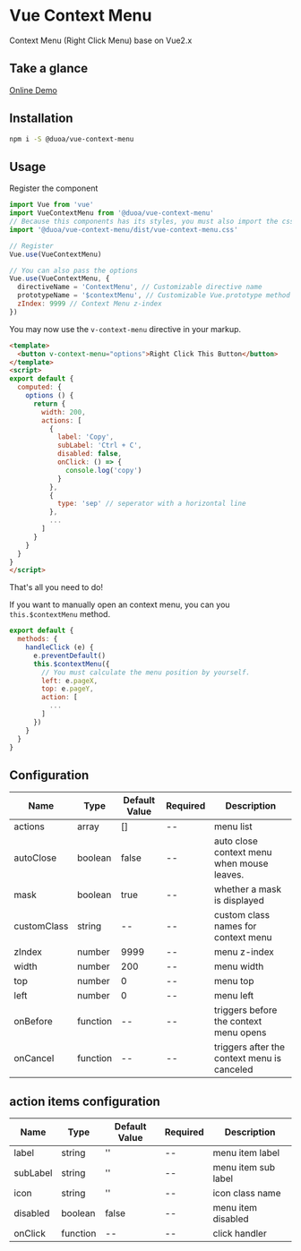 
# Vue Context Menu

Context Menu (Right Click Menu) base on Vue2.x

## Take a glance

<a href="https://duoani.github.io/vue-context-menu/index.html" target="_blank">Online Demo</a>

## Installation

```bash
npm i -S @duoa/vue-context-menu
```

## Usage

Register the component

```js
import Vue from 'vue'
import VueContextMenu from '@duoa/vue-context-menu'
// Because this components has its styles, you must also import the css file.
import '@duoa/vue-context-menu/dist/vue-context-menu.css'

// Register
Vue.use(VueContextMenu)

// You can also pass the options
Vue.use(VueContextMenu, {
  directiveName = 'ContextMenu', // Customizable directive name
  prototypeName = '$contextMenu', // Customizable Vue.prototype method name
  zIndex: 9999 // Context Menu z-index
})
```

You may now use the `v-context-menu` directive in your markup.

```html
<template>
  <button v-context-menu="options">Right Click This Button</button>
</template>
<script>
export default {
  computed: {
    options () {
      return {
        width: 200,
        actions: [
          {
            label: 'Copy',
            subLabel: 'Ctrl + C',
            disabled: false,
            onClick: () => {
              console.log('copy')
            }
          },
          {
            type: 'sep' // seperator with a horizontal line
          },
          ...
        ]
      }
    }
  }
}
</script>
```

That's all you need to do!

If you want to manually open an context menu, you can you `this.$contextMenu` method.

```js
export default {
  methods: {
    handleClick (e) {
      e.preventDefault()
      this.$contextMenu({
        // You must calculate the menu position by yourself.
        left: e.pageX,
        top: e.pageY,
        action: [
          ...
        ]
      })
    }
  }
}
```

## Configuration

|  Name   | Type  | Default Value | Required | Description |
|  ----  | ----  | --- | --- | -- |
| actions | array | [] | -- | menu list |
| autoClose | boolean | false | -- | auto close context menu when mouse leaves. |
| mask  | boolean | true | -- | whether a mask is displayed |
| customClass  | string | -- | -- | custom class names for context menu |
| zIndex  | number | 9999 | -- | menu z-index |
| width  | number | 200 | -- | menu width |
| top  | number | 0 | -- | menu top |
| left  | number | 0 | -- | menu left |
| onBefore  | function | -- | -- | triggers before the context menu opens |
| onCancel  | function | -- | -- | triggers after the context menu is canceled |

## action items configuration

|  Name   | Type  | Default Value | Required | Description |
|  ----  | ----  | --- | --- | -- |
| label  | string | '' | -- | menu item label |
| subLabel  | string | '' | -- | menu item sub label |
| icon  | string | '' | -- | icon class name |
| disabled  | boolean | false | -- | menu item disabled |
| onClick  | function | -- | -- | click handler |